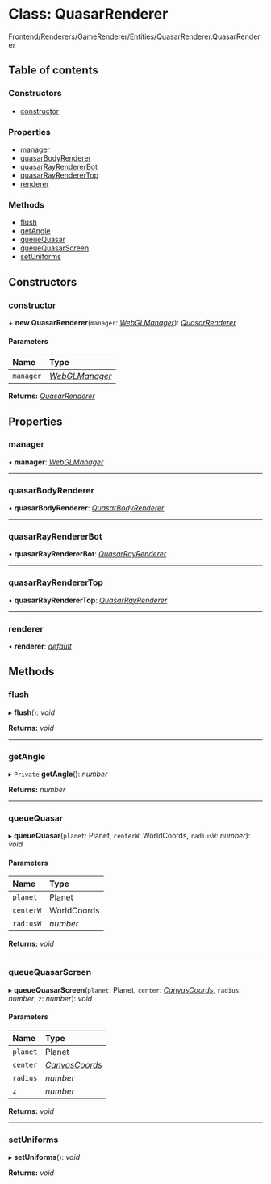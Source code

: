 # Class: QuasarRenderer

[Frontend/Renderers/GameRenderer/Entities/QuasarRenderer](../modules/frontend_renderers_gamerenderer_entities_quasarrenderer.md).QuasarRenderer

## Table of contents

### Constructors

- [constructor](frontend_renderers_gamerenderer_entities_quasarrenderer.quasarrenderer.md#constructor)

### Properties

- [manager](frontend_renderers_gamerenderer_entities_quasarrenderer.quasarrenderer.md#manager)
- [quasarBodyRenderer](frontend_renderers_gamerenderer_entities_quasarrenderer.quasarrenderer.md#quasarbodyrenderer)
- [quasarRayRendererBot](frontend_renderers_gamerenderer_entities_quasarrenderer.quasarrenderer.md#quasarrayrendererbot)
- [quasarRayRendererTop](frontend_renderers_gamerenderer_entities_quasarrenderer.quasarrenderer.md#quasarrayrenderertop)
- [renderer](frontend_renderers_gamerenderer_entities_quasarrenderer.quasarrenderer.md#renderer)

### Methods

- [flush](frontend_renderers_gamerenderer_entities_quasarrenderer.quasarrenderer.md#flush)
- [getAngle](frontend_renderers_gamerenderer_entities_quasarrenderer.quasarrenderer.md#getangle)
- [queueQuasar](frontend_renderers_gamerenderer_entities_quasarrenderer.quasarrenderer.md#queuequasar)
- [queueQuasarScreen](frontend_renderers_gamerenderer_entities_quasarrenderer.quasarrenderer.md#queuequasarscreen)
- [setUniforms](frontend_renderers_gamerenderer_entities_quasarrenderer.quasarrenderer.md#setuniforms)

## Constructors

### constructor

\+ **new QuasarRenderer**(`manager`: [_WebGLManager_](frontend_renderers_gamerenderer_webgl_webglmanager.webglmanager.md)): [_QuasarRenderer_](frontend_renderers_gamerenderer_entities_quasarrenderer.quasarrenderer.md)

#### Parameters

| Name      | Type                                                                                 |
| :-------- | :----------------------------------------------------------------------------------- |
| `manager` | [_WebGLManager_](frontend_renderers_gamerenderer_webgl_webglmanager.webglmanager.md) |

**Returns:** [_QuasarRenderer_](frontend_renderers_gamerenderer_entities_quasarrenderer.quasarrenderer.md)

## Properties

### manager

• **manager**: [_WebGLManager_](frontend_renderers_gamerenderer_webgl_webglmanager.webglmanager.md)

---

### quasarBodyRenderer

• **quasarBodyRenderer**: [_QuasarBodyRenderer_](frontend_renderers_gamerenderer_entities_quasarbodyrenderer.quasarbodyrenderer.md)

---

### quasarRayRendererBot

• **quasarRayRendererBot**: [_QuasarRayRenderer_](frontend_renderers_gamerenderer_entities_quasarrayrenderer.quasarrayrenderer.md)

---

### quasarRayRendererTop

• **quasarRayRendererTop**: [_QuasarRayRenderer_](frontend_renderers_gamerenderer_entities_quasarrayrenderer.quasarrayrenderer.md)

---

### renderer

• **renderer**: [_default_](frontend_renderers_gamerenderer_renderer.default.md)

## Methods

### flush

▸ **flush**(): _void_

**Returns:** _void_

---

### getAngle

▸ `Private` **getAngle**(): _number_

**Returns:** _number_

---

### queueQuasar

▸ **queueQuasar**(`planet`: Planet, `centerW`: WorldCoords, `radiusW`: _number_): _void_

#### Parameters

| Name      | Type        |
| :-------- | :---------- |
| `planet`  | Planet      |
| `centerW` | WorldCoords |
| `radiusW` | _number_    |

**Returns:** _void_

---

### queueQuasarScreen

▸ **queueQuasarScreen**(`planet`: Planet, `center`: [_CanvasCoords_](../interfaces/backend_utils_coordinates.canvascoords.md), `radius`: _number_, `z`: _number_): _void_

#### Parameters

| Name     | Type                                                                      |
| :------- | :------------------------------------------------------------------------ |
| `planet` | Planet                                                                    |
| `center` | [_CanvasCoords_](../interfaces/backend_utils_coordinates.canvascoords.md) |
| `radius` | _number_                                                                  |
| `z`      | _number_                                                                  |

**Returns:** _void_

---

### setUniforms

▸ **setUniforms**(): _void_

**Returns:** _void_
